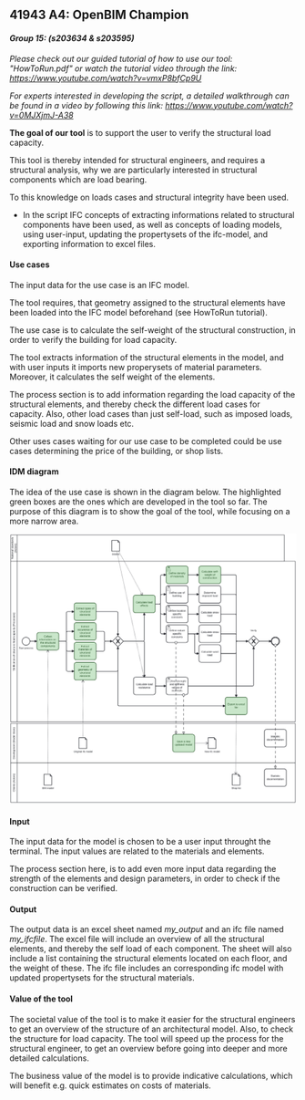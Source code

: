## **41943 A4: OpenBIM Champion**

#### *Group 15: (s203634 & s203595)*

*Please check out our guided tutorial of how to use our tool: "HowToRun.pdf" or watch the tutorial video through the link: https://www.youtube.com/watch?v=vmxP8bfCp9U*

*For experts interested in developing the script, a detailed walkthrough can be found in a video by following this link: https://www.youtube.com/watch?v=0MJXjmJ-A38*

**The goal of our tool** is to support the user to verify the structural load capacity. 

This tool is thereby intended for structural engineers, and requires a structural analysis, why we are particularly interested in structural components which are load bearing. 

To this knowledge on loads cases and structural integrity have been used.

- In the script IFC concepts of extracting informations related to structural components have been used, as well as concepts of loading models, using user-input, updating the propertysets of the ifc-model, and exporting information to excel files. 

#### **Use cases**

The input data for the use case is an IFC model. 

The tool requires, that geometry assigned to the structural elements have been loaded into the IFC model beforehand (see HowToRun tutorial).

The use case is to calculate the self-weight of the structural construction, in order to verify the building for load capacity. 

The tool extracts information of the structural elements in the model, and with user inputs it imports new properysets of material parameters. Moreover, it calculates the self weight of the elements.

The process section is to add information regarding the load capacity of the structural elements, and thereby check the different load cases for capacity. Also, other load cases than just self-load, such as imposed loads, seismic load and snow loads etc. 

Other uses cases waiting for our use case to be completed could be use cases determining the price of the building, or shop lists. 

#### **IDM diagram**

The idea of the use case is shown in the diagram below. The highlighted green boxes are the ones which are developed in the tool so far. 
The purpose of this diagram is to show the goal of the tool, while focusing on a more narrow area. 

<img src="https://github.com/frejahbarkler/41934_GR15_A3/blob/main/BPMN.svg">

#### **Input**

The input data for the model is chosen to be a user input throught the terminal. The input values are related to the materials and elements. 

The process section here, is to add even more input data regarding the strength of the elements and design parameters, in order to check if the construction can be verified. 

#### **Output**

The output data is an excel sheet named *my_output* and an ifc file named *my_ifcfile*. The excel file will include an overview of all the structural elements, and thereby the self load of each component. The sheet will also include a list containing the structural elements located on each floor, and the weight of these. The ifc file includes an corresponding ifc model with updated propertysets for the structural materials.



#### **Value of the tool**

The societal value of the tool is to make it easier for the structural engineers to get an overview of the structure of an architectural model. Also, to check the structure for load capacity. The tool will speed up the process for the structural engineer, to get an overview before going into deeper and more detailed calculations. 

The business value of the model is to provide indicative calculations, which will benefit e.g. quick estimates on costs of materials.
